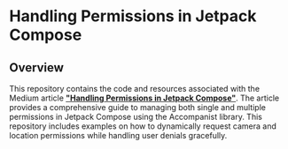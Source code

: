 # Handling Permissions in Jetpack Compose

## Overview

This repository contains the code and resources associated with the Medium article [**"Handling Permissions in Jetpack Compose"**](https://proandroiddev.com/jetpack-compose-handling-permissions-github-video-preview-4a6b8df94f98). The article provides a comprehensive guide to managing both single and multiple permissions in Jetpack Compose using the Accompanist library. This repository includes examples on how to dynamically request camera and location permissions while handling user denials gracefully.

